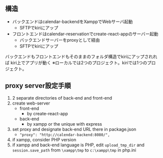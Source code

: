 ## 構造

- バックエンドはcalendar-backendをXamppでWebサーバ起動
    - SFTPでkiriにアップ
- フロントエンドはcalendar-reservationでcreate-react-appのサーバー起動
    - バックエンドサーバーをproxyとして経由
    - SFTPでkiriにアップ

バックエンドもフロントエンドもそのままのフォルダ構造でkiriにアップされれば
kiri上でアプリが動く
※ローカルでは2つのプロジェクト。kiriでは1つのプロジェクト。

## proxy server設定手順

1. 2 separate directories of back-end and front-end
2. create web-server
    - front-end
        - by create-react-app
    - back-end
        - by xampp or the unique with express
3. set proxy and designate back-end URL there in package.json
    - `"proxy": "http://calendar-backend:8080/",`
4. if xampp, consider PHP version
4. if xampp and back-end language is PHP, edit `upload_tmp_dir` and `session.save_path` from `\xampp\tmp` to `c:\xampp\tmp` in php.ini